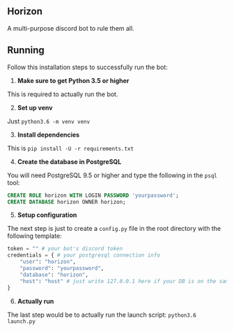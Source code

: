 ## Horizon

A multi-purpose discord bot to rule them all. 

## Running

Follow this installation steps to successfully run the bot:

1. **Make sure to get Python 3.5 or higher**

This is required to actually run the bot.

2. **Set up venv**

Just `python3.6 -m venv venv`

3. **Install dependencies**

This is `pip install -U -r requirements.txt`

4. **Create the database in PostgreSQL**

You will need PostgreSQL 9.5 or higher and type the following
in the `psql` tool:

```sql
CREATE ROLE horizon WITH LOGIN PASSWORD 'yourpassword';
CREATE DATABASE horizon OWNER horizon;
```

5. **Setup configuration**

The next step is just to create a `config.py` file in the root directory
 with the following template:

```py
token = "" # your bot's discord token
credentials = { # your postgresql connection info
    "user": "horizon",
    "password": "yourpassword",
    "database": "horizon",
    "host": "host" # just write 127.0.0.1 here if your DB is on the same machine with the bot
}
```

6. **Actually run**

The last step would be to actually run the launch script: `python3.6 launch.py`
